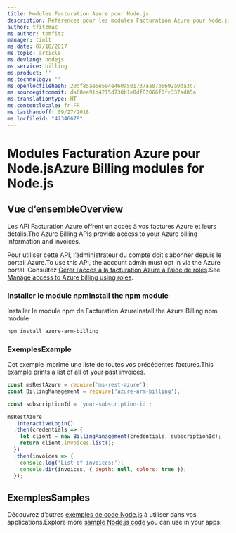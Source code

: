 ```yaml
---
title: Modules Facturation Azure pour Node.js
description: Références pour les modules Facturation Azure pour Node.js
author: tfitzmac
ms.author: tomfitz
manager: timlt
ms.date: 07/18/2017
ms.topic: article
ms.devlang: nodejs
ms.service: billing
ms.product: ''
ms.technology: ''
ms.openlocfilehash: 20df85ae5e504e460a501737aa07b6692a0da3c7
ms.sourcegitcommit: da60ea91d4215d738b1e0df82066f0fc337ad85a
ms.translationtype: HT
ms.contentlocale: fr-FR
ms.lasthandoff: 09/27/2018
ms.locfileid: "47346678"
---
```

# <a name="azure-billing-modules-for-nodejs"></a><span data-ttu-id="f7d6a-103">Modules Facturation Azure pour Node.js</span><span class="sxs-lookup"><span data-stu-id="f7d6a-103">Azure Billing modules for Node.js</span></span>

## <a name="overview"></a><span data-ttu-id="f7d6a-104">Vue d’ensemble</span><span class="sxs-lookup"><span data-stu-id="f7d6a-104">Overview</span></span>
<span data-ttu-id="f7d6a-105">Les API Facturation Azure offrent un accès à vos factures Azure et leurs détails.</span><span class="sxs-lookup"><span data-stu-id="f7d6a-105">The Azure Billing APIs provide access to your Azure billing information and invoices.</span></span>

<span data-ttu-id="f7d6a-106">Pour utiliser cette API, l’administrateur du compte doit s’abonner depuis le portail Azure.</span><span class="sxs-lookup"><span data-stu-id="f7d6a-106">To use this API, the account admin must opt in via the Azure portal.</span></span> <span data-ttu-id="f7d6a-107">Consultez [Gérer l’accès à la facturation Azure à l’aide de rôles](https://docs.microsoft.com/azure/billing/billing-manage-access).</span><span class="sxs-lookup"><span data-stu-id="f7d6a-107">See [Manage access to Azure billing using roles](https://docs.microsoft.com/azure/billing/billing-manage-access).</span></span>

### <a name="install-the-npm-module"></a><span data-ttu-id="f7d6a-108">Installer le module npm</span><span class="sxs-lookup"><span data-stu-id="f7d6a-108">Install the npm module</span></span> 

<span data-ttu-id="f7d6a-109">Installer le module npm de Facturation Azure</span><span class="sxs-lookup"><span data-stu-id="f7d6a-109">Install the Azure Billing npm module</span></span> 

```bash
npm install azure-arm-billing
```
### <a name="example"></a><span data-ttu-id="f7d6a-110">Exemples</span><span class="sxs-lookup"><span data-stu-id="f7d6a-110">Example</span></span> 
 
<span data-ttu-id="f7d6a-111">Cet exemple imprime une liste de toutes vos précédentes factures.</span><span class="sxs-lookup"><span data-stu-id="f7d6a-111">This example prints a list of all of your past invoices.</span></span>
 
```javascript 
const msRestAzure = require('ms-rest-azure');
const BillingManagement = require('azure-arm-billing');

const subscriptionId = 'your-subscription-id';

msRestAzure
  .interactiveLogin()
  .then(credentials => {
    let client = new BillingManagement(credentials, subscriptionId);
    return client.invoices.list();
  })
  .then(invoices => {
    console.log('List of invoices:');
    console.dir(invoices, { depth: null, colors: true });
  });
``` 


## <a name="samples"></a><span data-ttu-id="f7d6a-112">Exemples</span><span class="sxs-lookup"><span data-stu-id="f7d6a-112">Samples</span></span>

<span data-ttu-id="f7d6a-113">Découvrez d’autres [exemples de code Node.js](https://azure.microsoft.com/resources/samples/?platform=nodejs) à utiliser dans vos applications.</span><span class="sxs-lookup"><span data-stu-id="f7d6a-113">Explore more [sample Node.js code](https://azure.microsoft.com/resources/samples/?platform=nodejs) you can use in your apps.</span></span>
